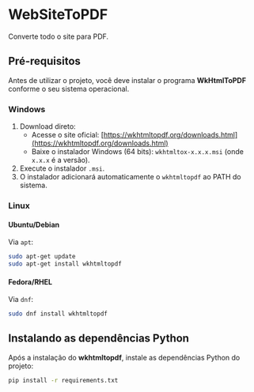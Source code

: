 # WebSiteToPDF

Converte todo o site para PDF.

## Pré-requisitos

Antes de utilizar o projeto, você deve instalar o programa **WkHtmlToPDF** conforme o seu sistema operacional.

### Windows

1. Download direto:
   - Acesse o site oficial: [https://wkhtmltopdf.org/downloads.html](https://wkhtmltopdf.org/downloads.html)
   - Baixe o instalador Windows (64 bits): `wkhtmltox-x.x.x.msi` (onde `x.x.x` é a versão).
2. Execute o instalador `.msi`.
3. O instalador adicionará automaticamente o `wkhtmltopdf` ao PATH do sistema.

### Linux

#### Ubuntu/Debian

Via `apt`:
```bash
sudo apt-get update
sudo apt-get install wkhtmltopdf
```

#### Fedora/RHEL

Via `dnf`:
```bash
sudo dnf install wkhtmltopdf
```

## Instalando as dependências Python

Após a instalação do **wkhtmltopdf**, instale as dependências Python do projeto:

```bash
pip install -r requirements.txt
